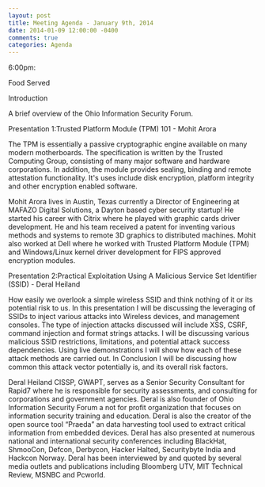 ```yaml
---
layout: post
title: Meeting Agenda - January 9th, 2014
date: 2014-01-09 12:00:00 -0400
comments: true
categories: Agenda
---
```


6:00pm:

Food Served

Introduction

A brief overview of the Ohio Information Security Forum.

Presentation 1:Trusted Platform Module (TPM) 101 - Mohit Arora

The TPM is essentially a passive cryptographic engine available on many modern motherboards. The specification is written by the Trusted Computing Group, consisting of many major software and hardware corporations. In addition, the module provides sealing, binding and remote attestation functionality. It's uses include disk encryption, platform integrity and other encryption enabled software.

Mohit Arora lives in Austin, Texas currently a Director of Engineering at MAFAZO Digital Solutions, a Dayton based cyber security startup! He started his career with Citrix where he played with graphic cards driver development. He and his team received a patent for inventing various methods and systems to remote 3D graphics to distributed machines. Mohit also worked at Dell where he worked with Trusted Platform Module (TPM) and Windows/Linux kernel driver development for FIPS approved encryption modules.

Presentation 2:Practical Exploitation Using A Malicious Service Set Identifier (SSID) - Deral Heiland

How easily we overlook a simple wireless SSID and think nothing of it or its potential risk to us. In this presentation I will be discussing the leveraging of SSIDs to inject various attacks into Wireless devices, and management consoles. The type of injection attacks discussed will include XSS, CSRF, command injection and format strings attacks. I will be discussing various malicious SSID restrictions, limitations, and potential attack success dependencies. Using live demonstrations I will show how each of these attack methods are carried out. In Conclusion I will be discussing how common this attack vector potentially is, and its overall risk factors.

Deral Heiland CISSP, GWAPT, serves as a Senior Security Consultant for Rapid7 where he is responsible for security assessments, and consulting for corporations and government agencies. Deral is also founder of Ohio Information Security Forum a not for profit organization that focuses on information security training and education. Deral is also the creator of the open source tool “Praeda” an data harvesting tool used to extract critical information from embedded devices. Deral has also presented at numerous national and international security conferences including BlackHat, ShmooCon, Defcon, Derbycon, Hacker Halted, Securitybyte India and Hackcon Norway. Deral has been interviewed by and quoted by several media outlets and publications including Bloomberg UTV, MIT Technical Review, MSNBC and Pcworld.